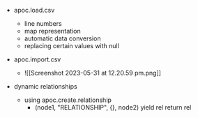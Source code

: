- apoc.load.csv
	- line numbers 
	- map representation 
	- automatic data conversion 
	- replacing certain values with null
- apoc.import.csv
	- ![[Screenshot 2023-05-31 at 12.20.59 pm.png]]

- dynamic relationships 
	- using apoc.create.relationship 
		- (node1, "RELATIONSHIP", {}, node2) yield rel return rel 
